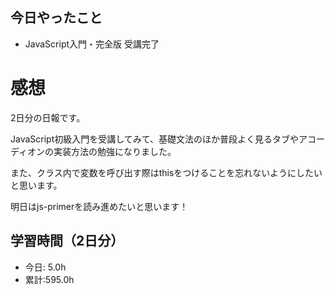 ## 今日やったこと
- JavaScript入門・完全版 受講完了

# 感想
2日分の日報です。

JavaScript初級入門を受講してみて、基礎文法のほか普段よく見るタブやアコーディオンの実装方法の勉強になりました。

また、クラス内で変数を呼び出す際はthisをつけることを忘れないようにしたいと思います。

明日はjs-primerを読み進めたいと思います！

## 学習時間（2日分）
- 今日:  5.0h
- 累計:595.0h
